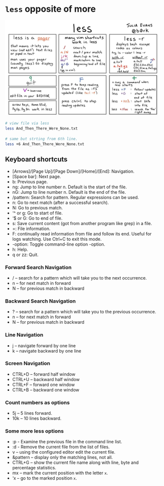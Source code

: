 # `less` opposite of more

![less by Julia Evans](less.jpg)

```bash
# view file via less
less And_Then_There_Were_None.txt

# same but strting from 6th line.
less +6 And_Then_There_Were_None.txt
```

## Keyboard shortcuts

*   [Arrows]/[Page Up]/[Page Down]/[Home]/[End]: Navigation.
*   [Space bar]: Next page.
*   b: Previous page.
*   ng: Jump to line number n. Default is the start of the file.
*   nG: Jump to line number n. Default is the end of the file.
*   /pattern: Search for pattern. Regular expressions can be used.
*   n: Go to next match (after a successful search).
*   N: Go to previous match.
*   ‘^ or g: Go to start of file.
*   ‘$ or G: Go to end of file.
*   s: Save current content (got from another program like grep) in a file.
*   =: File information.
*   F: continually read information from file and follow its end. Useful for logs watching. Use Ctrl+C to exit this mode.
*   -option: Toggle command-line option -option.
*   h: Help.
*   q or zz: Quit.

### Forward Search Navigation
*  / – search for a pattern which will take you to the next occurrence.
*  n – for next match in forward
*  N – for previous match in backward

### Backward Search Navigation
*  ? – search for a pattern which will take you to the previous occurrence.
*  n – for next match in forward
*  N – for previous match in backward

### Line Navigation

*  j – navigate forward by one line
*  k – navigate backward by one line


### Screen Navigation

*  CTRL+D – forward half window
*  CTRL+U – backward half window
*  CTRL+F – forward one window
*  CTRL+B – backward one window

### Count numbers as options

*  5j – 5 lines forward.
*  10k – 10 lines backward.

###  Some more less options

*  :p - Examine the previous file in the command line list.
*  :d - Remove the current file from the list of files.
*  v – using the configured editor edit the current file.
*  &pattern – display only the matching lines, not all.
*  CTRL+G – show the current file name along with line, byte and percentage statistics.
*  mx – mark the current position with the letter `x`.
*  ‘x – go to the marked position `x`.
